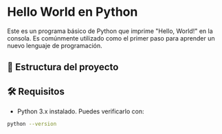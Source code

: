 # Hello World en Python

Este es un programa básico de Python que imprime "Hello, World!" en la consola. Es comúnmente utilizado como el primer paso para aprender un nuevo lenguaje de programación.

## 📁 Estructura del proyecto


## 🛠️ Requisitos

- Python 3.x instalado. Puedes verificarlo con:

```bash
python --version
